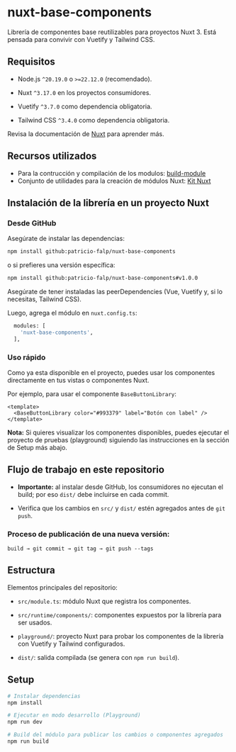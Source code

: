# nuxt-base-components

Librería de componentes base reutilizables para proyectos Nuxt 3. Está pensada para convivir con Vuetify y Tailwind CSS.

## Requisitos

- Node.js `^20.19.0` o `>=22.12.0` (recomendado).

- Nuxt `^3.17.0` en los proyectos consumidores.

- Vuetify `^3.7.0` como dependencia obligatoria.

- Tailwind CSS `^3.4.0` como dependencia obligatoria.

Revisa la documentación de [Nuxt](https://nuxt.com/docs/getting-started/introduction) para aprender más.

## Recursos utilizados

- Para la contrucción y compilación de los modulos: [build-module](https://nuxt.com/docs/3.x/api/commands/build-module)
- Conjunto de utilidades para la creación de módulos Nuxt: [Kit Nuxt](https://nuxt.com/docs/3.x/api/kit/modules)

## Instalación de la librería en un proyecto Nuxt

### Desde GitHub

Asegúrate de instalar las dependencias:

```bash
npm install github:patricio-falp/nuxt-base-components
```
o si prefieres una versión específica:

```bash
npm install github:patricio-falp/nuxt-base-components#v1.0.0
```

Asegúrate de tener instaladas las peerDependencies (Vue, Vuetify y, si lo necesitas, Tailwind CSS).

Luego, agrega el módulo en `nuxt.config.ts`:

```bash
  modules: [
    'nuxt-base-components',
  ],
```

### Uso rápido

Como ya esta disponible en el proyecto, puedes usar los componentes directamente en tus vistas o componentes Nuxt.

Por ejemplo, para usar el componente `BaseButtonLibrary`:

```vue
<template>
  <BaseButtonLibrary color="#993379" label="Botón con label" />
</template>
```

**Nota:** Si quieres visualizar los componentes disponibles, puedes ejecutar el proyecto de pruebas (playground) siguiendo las instrucciones en la sección de Setup más abajo.

## Flujo de trabajo en este repositorio

- **Importante:** al instalar desde GitHub, los consumidores no ejecutan el build; por eso `dist/` debe incluirse en cada commit.

- Verifica que los cambios en `src/` y `dist/` estén agregados antes de `git push`.

### Proceso de publicación de una nueva versión:
```
build → git commit → git tag → git push --tags
```
## Estructura

Elementos principales del repositorio:

- `src/module.ts`: módulo Nuxt que registra los componentes.

- `src/runtime/components/`: componentes expuestos por la librería para ser usados.

- `playground/`: proyecto Nuxt para probar los componentes de la librería con Vuetify y Tailwind configurados.

- `dist/`: salida compilada (se genera con `npm run build`).

## Setup

```bash
# Instalar dependencias
npm install

# Ejecutar en modo desarrollo (Playground)
npm run dev

# Build del módulo para publicar los cambios o componentes agregados
npm run build
```
